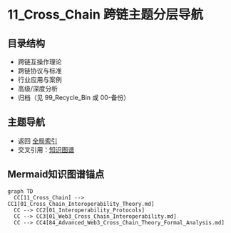 # 11_Cross_Chain 跨链主题分层导航

## 目录结构

- 跨链互操作理论
- 跨链协议与标准
- 行业应用与案例
- 高级/深度分析
- 归档（见 99_Recycle_Bin 或 00-备份）

## 主题导航

- 返回 [全局索引](../00_Index_and_Classification.md)
- 交叉引用：[知识图谱](../00_Knowledge_Graph.md)

## Mermaid知识图谱锚点

```mermaid
graph TD
  CC[11_Cross_Chain] --> CC1[01_Cross_Chain_Interoperability_Theory.md]
  CC --> CC2[01_Interoperability_Protocols]
  CC --> CC3[01_Web3_Cross_Chain_Interoperability.md]
  CC --> CC4[84_Advanced_Web3_Cross_Chain_Theory_Formal_Analysis.md]
```
